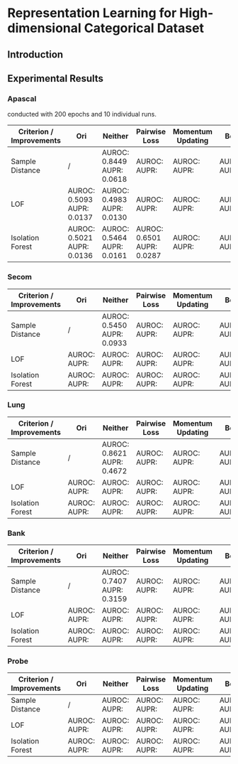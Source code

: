 # Representation Learning for High-dimensional Categorical Dataset

## Introduction





## Experimental Results

### Apascal

conducted with 200 epochs and 10 individual runs.

| Criterion / Improvements | Ori                             | Neither                         | Pairwise Loss                   | Momentum Updating | Both              |
| ------------------------ | ------------------------------- | ------------------------------- | ------------------------------- | ----------------- | ----------------- |
| Sample Distance          | /                               | AUROC: 0.8449<br />AUPR: 0.0618 | AUROC:<br />AUPR:               | AUROC:<br />AUPR: | AUROC:<br />AUPR: |
| LOF                      | AUROC: 0.5093<br />AUPR: 0.0137 | AUROC: 0.4983<br />AUPR: 0.0130 | AUROC:<br />AUPR:               | AUROC:<br />AUPR: | AUROC:<br />AUPR: |
| Isolation Forest         | AUROC: 0.5021<br />AUPR: 0.0136 | AUROC: 0.5464<br />AUPR: 0.0161 | AUROC: 0.6501<br />AUPR: 0.0287 | AUROC:<br />AUPR: | AUROC:<br />AUPR: |

### Secom



| Criterion / Improvements | Ori                | Neither                         | Pairwise Loss      | Momentum Updating | Both              |
| ------------------------ | ------------------ | ------------------------------- | ------------------ | ----------------- | ----------------- |
| Sample Distance          | /                  | AUROC: 0.5450<br />AUPR: 0.0933 | AUROC:<br />AUPR:  | AUROC:<br />AUPR: | AUROC:<br />AUPR: |
| LOF                      | AUROC: <br />AUPR: | AUROC:<br />AUPR:               | AUROC:<br />AUPR:  | AUROC:<br />AUPR: | AUROC:<br />AUPR: |
| Isolation Forest         | AUROC: <br />AUPR: | AUROC: <br />AUPR:              | AUROC: <br />AUPR: | AUROC:<br />AUPR: | AUROC:<br />AUPR: |

### Lung



| Criterion / Improvements | Ori                | Neither                         | Pairwise Loss      | Momentum Updating | Both              |
| ------------------------ | ------------------ | ------------------------------- | ------------------ | ----------------- | ----------------- |
| Sample Distance          | /                  | AUROC: 0.8621<br />AUPR: 0.4672 | AUROC:<br />AUPR:  | AUROC:<br />AUPR: | AUROC:<br />AUPR: |
| LOF                      | AUROC: <br />AUPR: | AUROC:<br />AUPR:               | AUROC:<br />AUPR:  | AUROC:<br />AUPR: | AUROC:<br />AUPR: |
| Isolation Forest         | AUROC: <br />AUPR: | AUROC: <br />AUPR:              | AUROC: <br />AUPR: | AUROC:<br />AUPR: | AUROC:<br />AUPR: |

### Bank



| Criterion / Improvements | Ori                | Neither                         | Pairwise Loss      | Momentum Updating | Both              |
| ------------------------ | ------------------ | ------------------------------- | ------------------ | ----------------- | ----------------- |
| Sample Distance          | /                  | AUROC: 0.7407<br />AUPR: 0.3159 | AUROC:<br />AUPR:  | AUROC:<br />AUPR: | AUROC:<br />AUPR: |
| LOF                      | AUROC: <br />AUPR: | AUROC:<br />AUPR:               | AUROC:<br />AUPR:  | AUROC:<br />AUPR: | AUROC:<br />AUPR: |
| Isolation Forest         | AUROC: <br />AUPR: | AUROC: <br />AUPR:              | AUROC: <br />AUPR: | AUROC:<br />AUPR: | AUROC:<br />AUPR: |

### Probe



| Criterion / Improvements | Ori                | Neither            | Pairwise Loss      | Momentum Updating | Both              |
| ------------------------ | ------------------ | ------------------ | ------------------ | ----------------- | ----------------- |
| Sample Distance          | /                  | AUROC: <br />AUPR: | AUROC:<br />AUPR:  | AUROC:<br />AUPR: | AUROC:<br />AUPR: |
| LOF                      | AUROC: <br />AUPR: | AUROC:<br />AUPR:  | AUROC:<br />AUPR:  | AUROC:<br />AUPR: | AUROC:<br />AUPR: |
| Isolation Forest         | AUROC: <br />AUPR: | AUROC: <br />AUPR: | AUROC: <br />AUPR: | AUROC:<br />AUPR: | AUROC:<br />AUPR: |